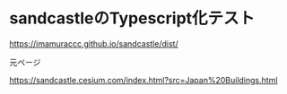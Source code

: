# sandcastleのTypescript化テスト

https://imamuraccc.github.io/sandcastle/dist/

元ページ

https://sandcastle.cesium.com/index.html?src=Japan%20Buildings.html

